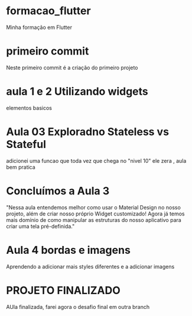 # formacao_flutter
Minha formação em Flutter

# primeiro commit
Neste primeiro commit é a criação do primeiro projeto

# aula 1 e 2 Utilizando widgets
elementos basicos

# Aula 03 Exploradno Stateless vs Stateful
adicionei uma funcao que toda vez que chega no "nivel 10" ele zera , aula bem pratica

# Concluímos a Aula 3
"Nessa aula entendemos melhor como usar o Material Design no nosso projeto, além de criar nosso próprio Widget customizado! Agora já temos mais domínio de como manipular as estruturas do nosso aplicativo para criar uma tela pré-definida."

# Aula 4 bordas e imagens
Aprendendo a adicionar mais styles diferentes e a adicionar imagens

# PROJETO FINALIZADO
AUla finalizada, farei agora o desafio final em outra branch